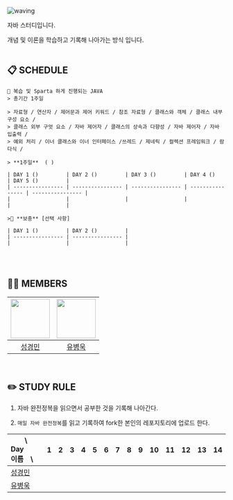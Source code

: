 ![waving](https://capsule-render.vercel.app/api?type=waving&height=200&text=JAVA_STUDY&fontAlign=57&fontAlignY=35&color=gradient)

자바 스터디입니다.

개념 및 이론을 학습하고 기록해 나아가는 방식 입니다.
<br><br>


## 📋 SCHEDULE
```
📌 복습 및 Sparta 하게 진행되는 JAVA
> 총기간 1주일

> 자료형 / 연산자 / 제어문과 제어 키워드 / 참조 자료형 / 클래스와 객체 / 클래스 내부 구성 요소 / 
> 클래스 외부 구엇 요소 / 자바 제어자 / 클래스의 상속과 다향성 / 자바 제어자 / 자바 입출력 / 
> 예외 처리 / 이너 클래스와 이너 인터페이스 /쓰레드 / 제네릭 / 컬렉션 프레임워크 / 람다식 /

> **1주일**  ( )

| DAY 1 ()         | DAY 2 ()         | DAY 3 ()         | DAY 4 ()         | DAY 5 ()         |
| ---------------- | ---------------- | ---------------- | ---------------- | ---------------- |
|                  |                  |                  |                  |                  |

>💎 **보충** [선택 사항]

| DAY 1 ()         | DAY 2 ()         |
| ---------------- | ---------------- |
|                  |                  |


```
<br/>


## 🏃🏻 MEMBERS
| [<a href="https://github.com/seung9526"><img src="https://avatars.githubusercontent.com/u/38849788?v=4" width="90"></a>]() | [<a href="https://github.com/Secludor"><img src="https://avatars.githubusercontent.com/u/129930239?v=4" width="90"></a>]() |
| :----------------------------------------------------------: | :----------------------------------------------------------: |
|             [성경민](https://github.com/seung9526)             |             [유병욱](https://github.com/FrostPenguiin)             |
<br/>


## ✏️ STUDY RULE

1. 자바 완전정복을 읽으면서 공부한 것을 기록해 나아간다.

2. `매일 자바 완전정복`를 읽고 기록하여 fork한 본인의 레포지토리에 업로드 한다.

| 　　\　Day<br>이름　\ |                      1| 2 |3 | 4 | 5 |6 | 7| 8| 9 | 10 |11 |12| 13| 14|
| :---------------------------------------|- |- | -| - | -  | -| -| -| - | - |-  |-- | - | - |
| [성경민](https://github.com/seung9526)     |  |  |  |  |  |  |  |  |  |  |  |  |  |  | 
| [유병욱](https://github.com/FrostPenguiin)     |  |  |  |  |  |  |  |  |  |  |  |  |  |  | 
